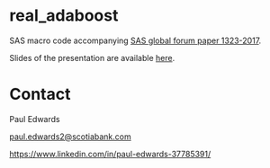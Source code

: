 # real_adaboost
SAS macro code accompanying [SAS global forum paper 1323-2017](http://support.sas.com/resources/papers/proceedings17/1323-2017.pdf).

Slides of the presentation are available [here](https://github.com/pedwardsada/real_adaboost/blob/master/real_adaboost.pptx.pdf).

# Contact

Paul Edwards

paul.edwards2@scotiabank.com

https://www.linkedin.com/in/paul-edwards-37785391/ 
